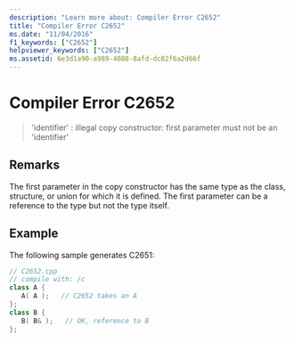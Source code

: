 ```yaml
---
description: "Learn more about: Compiler Error C2652"
title: "Compiler Error C2652"
ms.date: "11/04/2016"
f1_keywords: ["C2652"]
helpviewer_keywords: ["C2652"]
ms.assetid: 6e3d1a90-a989-4088-8afd-dc82f6a2d66f
---
```

# Compiler Error C2652

> 'identifier' : illegal copy constructor: first parameter must not be an 'identifier'

## Remarks

The first parameter in the copy constructor has the same type as the class, structure, or union for which it is defined. The first parameter can be a reference to the type but not the type itself.

## Example

The following sample generates C2651:

```cpp
// C2652.cpp
// compile with: /c
class A {
   A( A );   // C2652 takes an A
};
class B {
   B( B& );   // OK, reference to B
};
```
